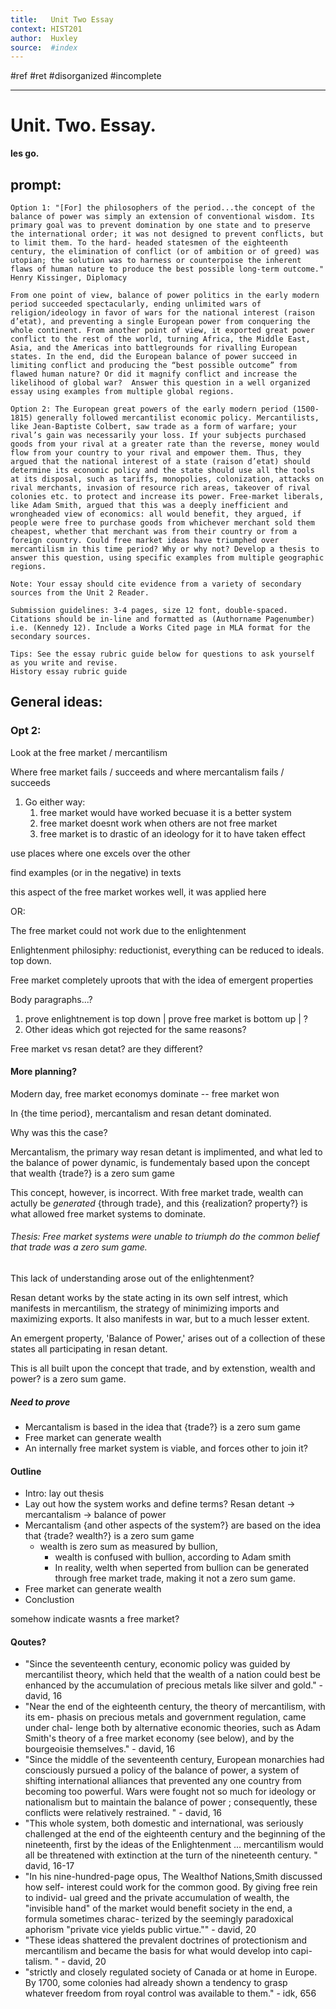 ```yaml
---
title:   Unit Two Essay 
context: HIST201
author:  Huxley
source:  #index
---
```


#ref #ret #disorganized #incomplete

---





# Unit. Two. Essay. 
**les go.**



## prompt: 

```
Option 1: "[For] the philosophers of the period...the concept of the balance of power was simply an extension of conventional wisdom. Its primary goal was to prevent domination by one state and to preserve the international order; it was not designed to prevent conflicts, but to limit them. To the hard- headed statesmen of the eighteenth century, the elimination of conflict (or of ambition or of greed) was utopian; the solution was to harness or counterpoise the inherent flaws of human nature to produce the best possible long-term outcome." 
Henry Kissinger, Diplomacy 

From one point of view, balance of power politics in the early modern period succeeded spectacularly, ending unlimited wars of religion/ideology in favor of wars for the national interest (raison d’etat), and preventing a single European power from conquering the whole continent. From another point of view, it exported great power conflict to the rest of the world, turning Africa, the Middle East, Asia, and the Americas into battlegrounds for rivalling European states. In the end, did the European balance of power succeed in limiting conflict and producing the “best possible outcome” from flawed human nature? Or did it magnify conflict and increase the likelihood of global war?  Answer this question in a well organized essay using examples from multiple global regions.

Option 2: The European great powers of the early modern period (1500-1815) generally followed mercantilist economic policy. Mercantilists, like Jean-Baptiste Colbert, saw trade as a form of warfare; your rival’s gain was necessarily your loss. If your subjects purchased goods from your rival at a greater rate than the reverse, money would flow from your country to your rival and empower them. Thus, they argued that the national interest of a state (raison d’etat) should determine its economic policy and the state should use all the tools at its disposal, such as tariffs, monopolies, colonization, attacks on rival merchants, invasion of resource rich areas, takeover of rival colonies etc. to protect and increase its power. Free-market liberals, like Adam Smith, argued that this was a deeply inefficient and wrongheaded view of economics: all would benefit, they argued, if people were free to purchase goods from whichever merchant sold them cheapest, whether that merchant was from their country or from a foreign country. Could free market ideas have triumphed over mercantilism in this time period? Why or why not? Develop a thesis to answer this question, using specific examples from multiple geographic regions.

Note: Your essay should cite evidence from a variety of secondary sources from the Unit 2 Reader. 

Submission guidelines: 3-4 pages, size 12 font, double-spaced. Citations should be in-line and formatted as (Authorname Pagenumber) i.e. (Kennedy 12). Include a Works Cited page in MLA format for the secondary sources. 

Tips: See the essay rubric guide below for questions to ask yourself as you write and revise. 
History essay rubric guide
```








## General ideas:


### Opt 2: 

Look at the free market / mercantilism 

Where free market fails / succeeds and where mercantalism fails / succeeds

1. Go either way:
	1. free market would have worked becuase it is a better system 
	2. free market doesnt work when others are not free market 
	3. free market is to drastic of an ideology for it to have taken effect 



use places where one excels over the other 

find examples (or in the negative) in texts 

this aspect of the free market workes well, it was applied here


OR: 

The free market could not work due to the enlightenment 

Enlightenment philosiphy: reductionist, everything can be reduced to ideals. top down. 

Free market completely uproots that with the idea of emergent properties 

Body paragraphs...? 

1. prove enlightnement is top down | prove free market is bottom up | ? 
2. Other ideas which got rejected for the same reasons? 




Free market vs resan detat? are they different? 



#### More planning? 



Modern day, free market economys dominate -- free market won 

In {the time period}, mercantalism and resan detant dominated. 

Why was this the case? 

Mercantalism, the primary way resan detant is implimented, and what led to the balance of power dynamic, is fundementaly based upon the concept that wealth {trade?} is a zero sum game

This concept, however, is incorrect. With free market trade, wealth can actully be *generated* {through trade}, and this {realization? property?} is what allowed free market systems to dominate. 

###### Thesis: Free market systems were unable to triumph do the common belief that trade was a zero sum game. 

This lack of understanding arose out of the enlightenment? 


Resan detant works by the state acting in its own self intrest, which manifests in mercantilism, the strategy of minimizing imports and maximizing exports. It also manifests in war, but to a much lesser extent. 

An emergent property, 'Balance of Power,' arises out of a collection of these states all participating in resan detant.


This is all built upon the concept that trade, and by extenstion, wealth and power? is a zero sum game. 



##### Need to prove

- Mercantalism is based in the idea that {trade?} is a zero sum game 
- Free market can generate wealth 
- An internally free market system is viable, and forces other to join it? 


#### Outline

- Intro: lay out thesis
- Lay out how the system works and define terms? Resan detant -> mercantalism -> balance of power
- Mercantalism {and other aspects of the system?} are based on the idea that {trade? wealth?} is a zero sum game 
	- wealth is zero sum as measured by bullion, 
		- wealth is confused with bullion, according to Adam smith 
		- In reality, welth when seperted from bullion can be generated through free market trade, making it not a zero sum game. 
- Free market can generate wealth 
- Conclustion 

somehow indicate wasnts a free market? 

#### Qoutes? 

- "Since the seventeenth century, economic policy was guided by mercantilist theory, which held that the wealth of a nation could best be enhanced by the accumulation of precious metals like silver and gold." - david, 16 
- "Near the end of the eighteenth century, the theory of mercantilism, with its em- phasis on precious metals and government regulation, came under chal- lenge both by alternative economic theories, such as Adam Smith's theory of a free market economy (see below), and by the bourgeoisie themselves." - david, 16
- "Since the middle of the seventeenth century, European monarchies had consciously pursued a policy of the balance of power, a system of shifting international alliances that prevented any one country from becoming too powerful. Wars were fought not so much for ideology or nationalism but to maintain the balance of power ; consequently, these conflicts were relatively restrained. " - david, 16
- "This whole system, both domestic and international, was seriously challenged at the end of the eighteenth century and the beginning of the
nineteenth, first by the ideas of the Enlightenment ... mercantilism would all be threatened with extinction at the turn of the nineteenth century. " david, 16-17
- "In his nine-hundred-page opus, The Wealthof Nations,Smith discussed how self- interest could work for the common good. By giving free rein to individ- ual greed and the private accumulation of wealth, the "invisible hand" of
the market would benefit society in the end, a formula sometimes charac- terized by the seemingly paradoxical aphorism "private vice yields public virtue."" - david, 20
- "These ideas shattered the prevalent doctrines of protectionism and mercantilism and became the basis for what would develop into capi- talism. " - david, 20 
- "strictly and closely regulated society of Canada or at home in Europe. By 1700, some colonies had already shown a tendency to grasp whatever freedom from royal control was available to them." - idk, 656 








































